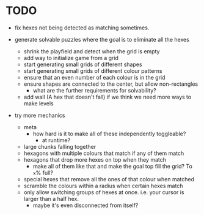 # TODO

* fix hexes not being detected as matching sometimes.

* generate solvable puzzles where the goal is to eliminate all the hexes
  * shrink the playfield and detect when the grid is empty
  * add way to initialize game from a grid
  * start generating small grids of different shapes
  * start generating small grids of different colour patterns
  * ensure that an even number of each colour is in the grid
  * ensure shapes are connected to the center, but allow non-rectangles
    * what are the further requirements for solvability?
  * add wall (A hex that doesn't fall) if we think we need more ways to make levels

* try more mechanics
  * meta
    * how hard is it to make all of these independently toggleable?
      * at runtime?
  * large chunks falling together
  * hexagons with multiple colours that match if any of them match
  * hexagons that drop more hexes on top when they match
    * make all of them like that and make the goal top fill the grid? To `x`% full?
  * special hexes that remove all the ones of that colour when matched
  * scramble the colours within a radius when certain hexes match
  * only allow switching groups of hexes at once. i.e. your cursor is larger than a half hex.
    * maybe it's even disconnected from itself?
